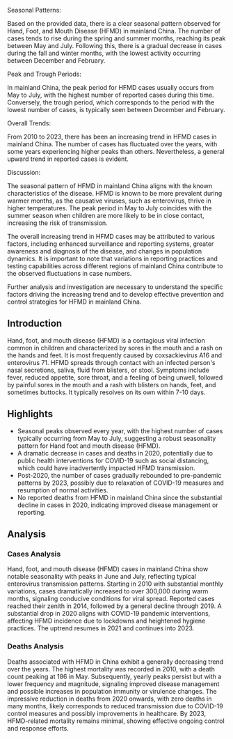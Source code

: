Seasonal Patterns:

Based on the provided data, there is a clear seasonal pattern observed for Hand, Foot, and Mouth Disease (HFMD) in mainland China. The number of cases tends to rise during the spring and summer months, reaching its peak between May and July. Following this, there is a gradual decrease in cases during the fall and winter months, with the lowest activity occurring between December and February.

Peak and Trough Periods:

In mainland China, the peak period for HFMD cases usually occurs from May to July, with the highest number of reported cases during this time. Conversely, the trough period, which corresponds to the period with the lowest number of cases, is typically seen between December and February.

Overall Trends:

From 2010 to 2023, there has been an increasing trend in HFMD cases in mainland China. The number of cases has fluctuated over the years, with some years experiencing higher peaks than others. Nevertheless, a general upward trend in reported cases is evident.

Discussion:

The seasonal pattern of HFMD in mainland China aligns with the known characteristics of the disease. HFMD is known to be more prevalent during warmer months, as the causative viruses, such as enterovirus, thrive in higher temperatures. The peak period in May to July coincides with the summer season when children are more likely to be in close contact, increasing the risk of transmission.

The overall increasing trend in HFMD cases may be attributed to various factors, including enhanced surveillance and reporting systems, greater awareness and diagnosis of the disease, and changes in population dynamics. It is important to note that variations in reporting practices and testing capabilities across different regions of mainland China contribute to the observed fluctuations in case numbers.

Further analysis and investigation are necessary to understand the specific factors driving the increasing trend and to develop effective prevention and control strategies for HFMD in mainland China.
## Introduction

Hand, foot, and mouth disease (HFMD) is a contagious viral infection common in children and characterized by sores in the mouth and a rash on the hands and feet. It is most frequently caused by coxsackievirus A16 and enterovirus 71. HFMD spreads through contact with an infected person's nasal secretions, saliva, fluid from blisters, or stool. Symptoms include fever, reduced appetite, sore throat, and a feeling of being unwell, followed by painful sores in the mouth and a rash with blisters on hands, feet, and sometimes buttocks. It typically resolves on its own within 7-10 days.

## Highlights

- Seasonal peaks observed every year, with the highest number of cases typically occurring from May to July, suggesting a robust seasonality pattern for Hand foot and mouth disease (HFMD). <br/>
- A dramatic decrease in cases and deaths in 2020, potentially due to public health interventions for COVID-19 such as social distancing, which could have inadvertently impacted HFMD transmission. <br/>
- Post-2020, the number of cases gradually rebounded to pre-pandemic patterns by 2023, possibly due to relaxation of COVID-19 measures and resumption of normal activities. <br/>
- No reported deaths from HFMD in mainland China since the substantial decline in cases in 2020, indicating improved disease management or reporting. <br/>

## Analysis

### Cases Analysis
Hand, foot, and mouth disease (HFMD) cases in mainland China show notable seasonality with peaks in June and July, reflecting typical enterovirus transmission patterns. Starting in 2010 with substantial monthly variations, cases dramatically increased to over 300,000 during warm months, signaling conducive conditions for viral spread. Reported cases reached their zenith in 2014, followed by a general decline through 2019. A substantial drop in 2020 aligns with COVID-19 pandemic interventions, affecting HFMD incidence due to lockdowns and heightened hygiene practices. The uptrend resumes in 2021 and continues into 2023.

### Deaths Analysis
Deaths associated with HFMD in China exhibit a generally decreasing trend over the years. The highest mortality was recorded in 2010, with a death count peaking at 186 in May. Subsequently, yearly peaks persist but with a lower frequency and magnitude, signaling improved disease management and possible increases in population immunity or virulence changes. The impressive reduction in deaths from 2020 onwards, with zero deaths in many months, likely corresponds to reduced transmission due to COVID-19 control measures and possibly improvements in healthcare. By 2023, HFMD-related mortality remains minimal, showing effective ongoing control and response efforts.
